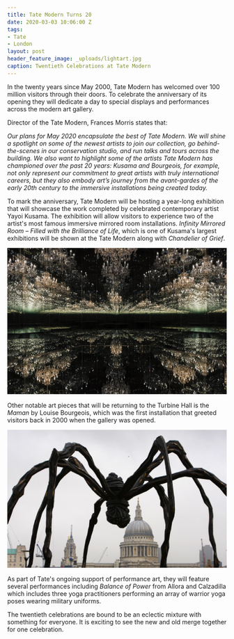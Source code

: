 ```yaml
---
title: Tate Modern Turns 20
date: 2020-03-03 10:06:00 Z
tags:
- Tate
- London
layout: post
header_feature_image: _uploads/lightart.jpg
caption: Twentieth Celebrations at Tate Modern
---
```


In the twenty years since May 2000, Tate Modern has welcomed over 100 million visitors through their doors. To celebrate the anniversary of its opening they will dedicate a day to special displays and performances across the modern art gallery. 

Director of the Tate Modern, Frances Morris states that:

_Our plans for May 2020 encapsulate the best of Tate Modern. We will shine a spotlight on some of the newest artists to join our collection, go behind-the-scenes in our conservation studio, and run talks and tours across the building. We also want to highlight some of the artists Tate Modern has championed over the past 20 years: Kusama and Bourgeois, for example, not only represent our commitment to great artists with truly international careers, but they also embody art’s journey from the avant-gardes of the early 20th century to the immersive installations being created today._

To mark the anniversary, Tate Modern will be hosting a year-long exhibition that will showcase the work completed by celebrated contemporary artist Yayoi Kusama. The exhibition will allow visitors to experience two of the artist's most famous immersive mirrored room installations. _Infinity Mirrored Room – Filled with the Brilliance of Life_, which is one of Kusama's largest exhibitions will be shown at the Tate Modern along with _Chandelier of Grief_.

[![Chandelier of Grief](/_uploads/chandelier.jpg)](/_uploads/chandelier.jpg)

Other notable art pieces that will be returning to the Turbine Hall is the _Maman_ by Louise Bourgeois, which was the first installation that greeted visitors back in 2000 when the gallery was opened.

[![Louise Bourgeous' Marman](/_uploads/maman.jpg)](/_uploads/maman.jpg)

As part of Tate's ongoing support of performance art, they will feature several performances including _Balance of Power_ from Allora and Calzadilla which includes three yoga practitioners performing an array of warrior yoga poses wearing military uniforms.

The twentieth celebrations are bound to be an eclectic mixture with something for everyone. It is exciting to see the new and old merge together for one celebration.
